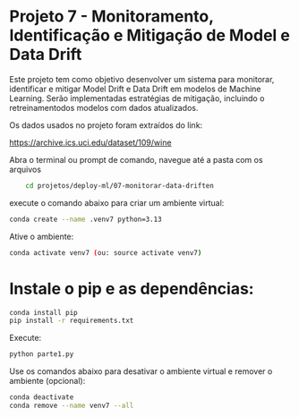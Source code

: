# Projeto 7 - Monitoramento, Identificação e Mitigação de Model e Data Drift

Este  projeto  tem  como  objetivo  desenvolver  um  sistema  para  monitorar,  identificar  e mitigar  Model  Drift  e  Data  Drift  em  modelos  de  Machine  Learning.  Serão  implementadas estratégias de mitigação, incluindo  o retreinamentodos  modelos  com dados atualizados. 

Os dados usados no projeto foram extraídos do link:

https://archive.ics.uci.edu/dataset/109/wine


Abra o terminal ou prompt de comando, navegue até a pasta com os arquivos 

```bash
    cd projetos/deploy-ml/07-monitorar-data-driften
```

execute o comando abaixo para criar um ambiente virtual:

```bash
conda create --name .venv7 python=3.13
```

Ative o ambiente:

```bash
conda activate venv7 (ou: source activate venv7)
```

# Instale o pip e as dependências:

```bash
conda install pip
pip install -r requirements.txt 
```
Execute:

```bash
python parte1.py
```

Use os comandos abaixo para desativar o ambiente virtual e remover o ambiente (opcional):

```bash
conda deactivate
conda remove --name venv7 --all
```